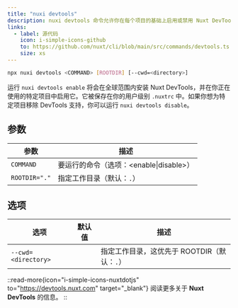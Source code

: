 ```yaml
---
title: "nuxi devtools"
description: nuxi devtools 命令允许你在每个项目的基础上启用或禁用 Nuxt DevTools。
links:
  - label: 源代码
    icon: i-simple-icons-github
    to: https://github.com/nuxt/cli/blob/main/src/commands/devtools.ts
    size: xs
---
```


<!--devtools-cmd-->
```bash [Terminal]
npx nuxi devtools <COMMAND> [ROOTDIR] [--cwd=<directory>]
```
<!--/devtools-cmd-->

运行 `nuxi devtools enable` 将会在全球范围内安装 Nuxt DevTools，并在你正在使用的特定项目中启用它。它被保存在你的用户级别 `.nuxtrc` 中。如果你想为特定项目移除 DevTools 支持，你可以运行 `nuxi devtools disable`。

## 参数

<!--devtools-args-->
参数 | 描述
--- | ---
`COMMAND` | 要运行的命令（选项：<enable\|disable>）
`ROOTDIR="."` | 指定工作目录（默认：`.`）
<!--/devtools-args-->

## 选项

<!--devtools-opts-->
选项 | 默认值 | 描述
--- | --- | ---
`--cwd=<directory>` |  | 指定工作目录，这优先于 ROOTDIR（默认：`.`）
<!--/devtools-opts-->

::read-more{icon="i-simple-icons-nuxtdotjs" to="https://devtools.nuxt.com" target="_blank"}
阅读更多关于 **Nuxt DevTools** 的信息。
::
